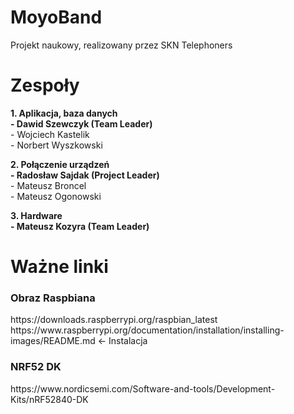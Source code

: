 # MoyoBand
Projekt naukowy, realizowany przez SKN Telephoners
<h1>	Zespoły</h1>
<p><b>1.	Aplikacja, baza danych<br>
  - Dawid Szewczyk (Team Leader)</b><br>
  - Wojciech Kastelik<br>
  - Norbert Wyszkowski<br>
</p>
<p><b>2. Połączenie urządzeń<br>
    - Radosław Sajdak (Project Leader)</b><br>
    - Mateusz Broncel<br>
    - Mateusz Ogonowski<br>
</p>
<p><b>3.	Hardware<br>
    - Mateusz Kozyra (Team Leader)</b><br>
</p>
<h1> Ważne linki</h1>
<h3>Obraz Raspbiana</h3>
https://downloads.raspberrypi.org/raspbian_latest
https://www.raspberrypi.org/documentation/installation/installing-images/README.md <- Instalacja
<h3>NRF52 DK</h3> 
https://www.nordicsemi.com/Software-and-tools/Development-Kits/nRF52840-DK

